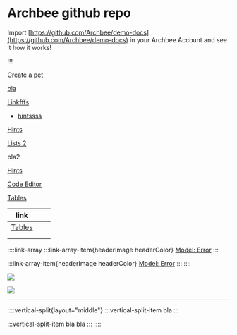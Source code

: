 # Archbee github repo

Import [https://github.com/Archbee/demo-docs](https://github.com/Archbee/demo-docs) in your Archbee Account and see it how it works!

!!!

[Create a pet]()&#x20;

[bla](./petstore-2.0.yaml)

[Linkfffs]()&#x20;

- [hintssss](directives/hints.md)

[Hints]()&#x20;

[Lists 2]()&#x20;

bla2

[Hints](./directives/hints.md)&#x20;

[Code Editor](./syntax/code-editor.md)&#x20;

[Tables](./syntax/tables.md)&#x20;

| link                          |   |   |
| ----------------------------- | - | - |
| [Tables](./syntax/tables.md)  |   |   |
|                               |   |   |
|                               |   |   |

::::link-array
:::link-array-item{headerImage headerColor}
[Model: Error]()&#x20;
:::

:::link-array-item{headerImage headerColor}
[Model: Error]()&#x20;
:::
::::

![](https://5096255.fs1.hubspotusercontent-na1.net/hubfs/5096255/clave1.png)



![](https://archbee-image-uploads.s3.amazonaws.com/BbT7KQqqvz3LSYn2rwmao/fgNCDXhXccuHzQLkBcTZ6_image.png)

***

::::vertical-split{layout="middle"}
:::vertical-split-item
bla
:::

:::vertical-split-item
bla bla
:::
::::


